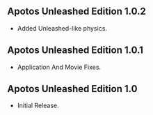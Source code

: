 ## Apotos Unleashed Edition 1.0.2

- Added Unleashed-like physics.


## Apotos Unleashed Edition 1.0.1

- Application And Movie Fixes.


## Apotos Unleashed Edition 1.0

- Initial Release. 
